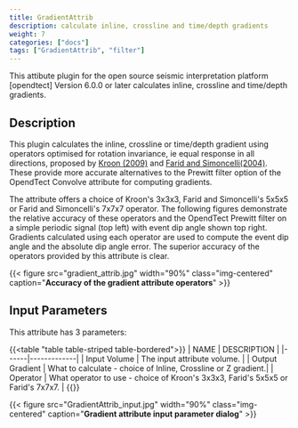 ```yaml
---
title: GradientAttrib
description: calculate inline, crossline and time/depth gradients
weight: 7
categories: ["docs"]
tags: ["GradientAttrib", "filter"]
---
```


This attibute plugin for the open source seismic interpretation platform [opendtect] Version 6.0.0 or later calculates inline, crossline and time/depth gradients.

## Description

This plugin calculates the inline, crossline or time/depth gradient using operators optimised for rotation invariance, ie equal response in all directions, proposed  by [Kroon (2009)](http://www.k-zone.nl/Kroon_DerivativePaper.pdf "NUMERICAL OPTIMIZATION OF KERNEL BASED IMAGE DERIVATIVES. Dirk-Jan Kroon, University of Twente, Enschede") and [Farid and Simoncelli(2004)](http://www.cns.nyu.edu/pub/lcv/farid03-reprint.pdf "Differentiation of Discrete Multidimensional Signals. Hany Farid and Eero P. Simoncelli, IEEE TRANSACTIONS ON IMAGE PROCESSING, VOL. 13, NO. 4, APRIL 2004"). These provide more accurate alternatives to the Prewitt filter option of the OpendTect Convolve attribute for computing gradients.

The attribute offers a choice of Kroon's 3x3x3, Farid and Simoncelli's 5x5x5 or Farid and Simoncelli's 7x7x7 operator. The following figures demonstrate the relative accuracy of these operators and the OpendTect Prewitt filter on a simple periodic signal (top left) with event dip angle shown top right. Gradients calculated using each operator are used to compute the event dip angle and the absolute dip angle error. The superior accuracy of the operators provided by this attribute is clear.

{{< figure src="gradient_attrib.jpg" width="90%" class="img-centered" caption="**Accuracy of the gradient attribute operators**" >}}

## Input Parameters

This attribute has 3 parameters:

{{<table "table table-striped table-bordered">}}
| NAME | DESCRIPTION |
|------|-------------|
| Input Volume | The input attribute volume. |
| Output Gradient | What to calculate - choice of Inline, Crossline or Z gradient.|
| Operator | What operator to use - choice of Kroon\'s 3x3x3, Farid\'s 5x5x5 or Farid\'s 7x7x7. |
{{</table>}}


{{< figure src="GradientAttrib_input.jpg" width="90%" class="img-centered" caption="**Gradient attribute input parameter dialog**" >}}


